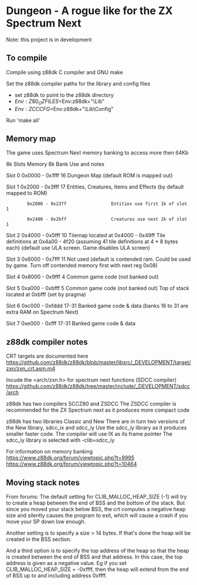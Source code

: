 # Dungeon - A rogue like for the ZX Spectrum Next

Note: this project is in development

## To compile

Compile using z88dk C compiler and GNU make

Set the z88dk compiler paths for the library and config files
- set z88dk to point to the z88dk directory
- $Env:Z80_OZFILES=$Env:z88dk+"\Lib\"
- $Env:ZCCCFG=$Env:z88dk+"\Lib\Config"

Run 'make all'

## Memory map
The game uses Spectrum Next memory banking to access more then 64Kb

8k Slots    Memory              8k Bank     Use and notes

Slot 0      0x0000 - 0x1fff     16          Dungeon Map 
                                            (default ROM is mapped out)

Slot 1      0x2000 - 0x3fff     17          Entities, Creatures, Items and Effects
                                            (by default mapped to ROM)

            0x2000 - 0x23ff                 Entities use first 1k of slot 1

            0x2400 - 0x2bff                 Creatures use next 2k of slot 1

Slot 2      0x4000 - 0x5fff     10          Tilemap located at 0x4000 - 0x49ff
                                            Tile definitions at 0x4a00 - 4f20 (assuming 41 tile definitions at 4 * 8 bytes each)
                                            (default use ULA screen. Game disables ULA screen)

Slot 3      0x6000 - 0x7fff     11          Not used 
                                            (default is contended ram. Could be used by game. Turn off contended memory first with next reg 0x08)

Slot 4      0x8000 - 0x9fff     4           Common game code (not banked out)

Slot 5      0xa000 - 0xbfff     5           Common game code (not banked out)
                                            Top of stack located at 0xbfff (set by pragma)

Slot 6      0xc000 - 0xfddd     17-31       Banked game code & data
                                            (banks 16 to 31 are extra RAM on Spectrum Next)

Slot 7      0xe000 - 0xfff      17-31       Banked game code & data

## z88dk compiler notes

CRT targets are documented here
 https://github.com/z88dk/z88dk/blob/master/libsrc/_DEVELOPMENT/target/zxn/zxn_crt.asm.m4

 Incude the <arch/zxn.h> for spectrum next functions (SDCC compiler)
https://github.com/z88dk/z88dk/tree/master/include/_DEVELOPMENT/sdcc/arch

z88dk has two compilers SCCZ80 and ZSDCC 
The ZSDCC compiler is recommended for the ZX Spectrum next as it produces more compact code

z88dk has two libraries Classic and New 
There are in turn two versions of the New library, sdcc_ix and sdcc_iy
Use the sdcc_iy library as it produces smaller faster code. The compiler will use IX as its frame pointer
The sdcc_iy library is selected with -clib=sdcc_iy

For information on memory banking
https://www.z88dk.org/forum/viewtopic.php?t=9995
https://www.z88dk.org/forum/viewtopic.php?t=10464


## Moving stack notes

From forums: The default setting for CLIB_MALLOC_HEAP_SIZE (-1) will try to create a heap between the end of BSS and the bottom of the stack. But since you moved your stack below BSS, the crt computes a negative heap size and silently causes the program to exit, which will cause a crash if you move your SP down low enough.

Another setting is to specify a size > 14 bytes. If that's done the heap will be created in the BSS section.

And a third option is to specify the top address of the heap so that the heap is created between the end of BSS and that address. In this case, the top address is given as a negative value. Eg if you set CLIB_MALLOC_HEAP_SIZE = -0xffff, then the heap will extend from the end of BSS up to and including address 0xffff.
